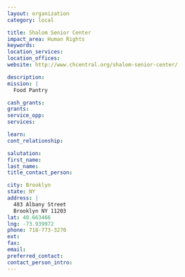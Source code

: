 ```yaml
---
layout: organization
category: local

title: Shalom Senior Center
impact_area: Human Rights
keywords: 
location_services: 
location_offices: 
website: http://www.chcentral.org/shalom-senior-center/

description: 
mission: |
  Food Pantry

cash_grants: 
grants: 
service_opp: 
services: 

learn: 
cont_relationship: 

salutation: 
first_name: 
last_name: 
title_contact_person: 

city: Brooklyn
state: NY
address: |
  483 Albany Street     
  Brooklyn NY 11203
lat: 40.663466
lng: -73.939972
phone: 718-773-3270
ext: 
fax: 
email: 
preferred_contact: 
contact_person_intro: 
---
```


